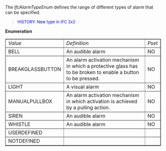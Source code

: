 ﻿The _IfcAlarmTypeEnum_ defines the range of different types of alarm that can be specified.

> <font color="#0000FF" size="-1"> HISTORY: New type in IFC 2x2</font>
> 


**Enumeration**

<table border="1"> 
		<tr> 
		  <td><i>Value</i></td> 
		  <td><i>Definition</i></td> 
		  <td><i>Pset</i></td> 
		</tr> 
		<tr> 
		  <td>BELL</td> 
		  <td>An audible alarm </td> 
		  <td>NO</td> 
		</tr> 
		<tr> 
		  <td>BREAKGLASSBUTTON</td> 
		  <td>An alarm activation mechanism in which a protective glass has to be
			 broken to enable a button to be pressed.</td> 
		  <td>NO</td> 
		</tr> 
		<tr> 
		  <td>LIGHT</td> 
		  <td>A visual alarm</td> 
		  <td>NO</td> 
		</tr> 
		<tr> 
		  <td>MANUALPULLBOX</td> 
		  <td>An alarm activation mechanism in which activation is achieved by a
			 pulling action.</td> 
		  <td>NO</td> 
		</tr> 
		<tr> 
		  <td>SIREN</td> 
		  <td>An audible alarm</td> 
		  <td>NO</td> 
		</tr> 
		<tr> 
		  <td>WHISTLE</td> 
		  <td>An audible alarm</td> 
		  <td>NO</td> 
		</tr> 
		<tr> 
		  <td>USERDEFINED</td> 
		  <td></td> 
		  <td></td> 
		</tr> 
		<tr> 
		  <td>NOTDEFINED</td> 
		  <td></td> 
		  <td></td> 
		</tr> 
	 </table>